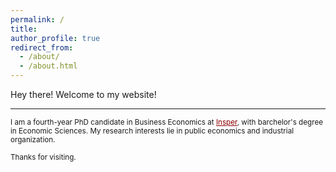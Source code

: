 ```yaml
---
permalink: /
title:
author_profile: true
redirect_from: 
  - /about/
  - /about.html
---
```


Hey there! Welcome to my website!

------

<small>I am a fourth-year PhD candidate in Business Economics at <a href="https://www.insper.edu.br/en/graduate/doctoral-program/doctoral-in-business-economics-phd-in-business-economics/" style="color:#8B0000">Insper</a>, with barchelor's degree in Economic Sciences. My research interests lie in public economics and industrial organization.

Thanks for visiting.</small>

